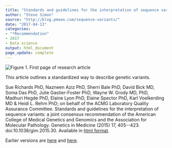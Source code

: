 ```yaml
---
title: "Standards and guidelines for the interpretation of sequence variants"
author: "Steve Simon"
source: "http://blog.pmean.com/sequence-variants/"
date: "2017-04-13"
categories:
- "*Recommendation"
- 2017
- Data science
output: html_document
page_update: complete
---
```


![Figure 1. First page of research article](http://www.pmean.com/new-images/17/sequence-variants01.png)

<div class="notes">

This article outlines a standardized way to describe genetic variants.

Sue Richards PhD, Nazneen Aziz PhD, Sherri Bale PhD, David Bick MD, Soma Das PhD, Julie Gastier-Foster PhD, Wayne W. Grody MD, PhD, Madhuri Hegde PhD, Elaine Lyon PhD, Elaine Spector PhD, Karl Voelkerding MD & Heidi L. Rehm PhD; on behalf of the ACMG Laboratory Quality Assurance Committee. Standards and guidelines for the interpretation of sequence variants: a joint consensus recommendation of the American College of Medical Genetics and Genomics and the Association for Molecular Pathology. Genetics in Medicine (2015) 17, 405--423. doi:10.1038/gim.2015.30. Available in [html format][ric1].


[ric1]: http://www.nature.com/gim/journal/v17/n5/full/gim201530a.html

</div>
 
Earlier versions are [here][sim1] and [here][sim2].
 
[sim1]: http://blog.pmean.com/sequence-variants/
[sim2]: http://new.pmean.com/sequence-variants/
 
